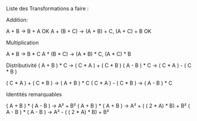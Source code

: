 Liste des Transformations a faire :

Addition:

A + B -> B + A OK
A + (B + C) -> (A + B) + C, (A + C) + B OK

Multiplication

A * B -> B * C
A * (B * C) -> (A * B) * C, (A * C) * B 

Distributivité 
( A + B ) * C -> ( C * A ) + ( C * B )
( A - B ) * C -> ( C * A ) - ( C * B )

( C * A ) + ( C * B ) -> ( A + B ) * C 
( C * A ) - ( C * B ) -> ( A - B ) * C 


Identités remarquables

( A + B ) * ( A - B ) -> A² + B²
( A + B ) * ( A + B ) -> A² + ( ( 2 * A) * B) + B²
( A - B ) * ( A - B ) -> A² - ( ( 2 * A) * B) + B²
